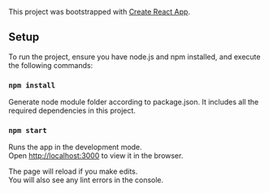 This project was bootstrapped with [Create React App](https://github.com/facebook/create-react-app).

## Setup

To run the project, ensure you have node.js and npm installed, and execute the following commands:

### `npm install`

Generate node module folder according to package.json. It includes all the
required dependencies in this project.

### `npm start`

Runs the app in the development mode.<br />
Open [http://localhost:3000](http://localhost:3000) to view it in the browser.

The page will reload if you make edits.<br />
You will also see any lint errors in the console.

